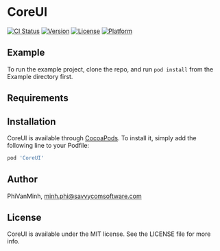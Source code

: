# CoreUI

[![CI Status](https://img.shields.io/travis/PhiVanMinh/CoreUI.svg?style=flat)](https://travis-ci.org/PhiVanMinh/CoreUI)
[![Version](https://img.shields.io/cocoapods/v/CoreUI.svg?style=flat)](https://cocoapods.org/pods/CoreUI)
[![License](https://img.shields.io/cocoapods/l/CoreUI.svg?style=flat)](https://cocoapods.org/pods/CoreUI)
[![Platform](https://img.shields.io/cocoapods/p/CoreUI.svg?style=flat)](https://cocoapods.org/pods/CoreUI)

## Example

To run the example project, clone the repo, and run `pod install` from the Example directory first.

## Requirements

## Installation

CoreUI is available through [CocoaPods](https://cocoapods.org). To install
it, simply add the following line to your Podfile:

```ruby
pod 'CoreUI'
```

## Author

PhiVanMinh, minh.phi@savvycomsoftware.com

## License

CoreUI is available under the MIT license. See the LICENSE file for more info.
